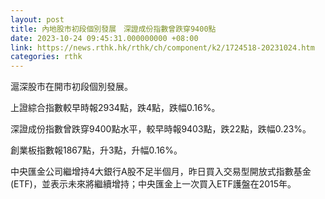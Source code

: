 ```yaml
---
layout: post
title: 內地股市初段個別發展　深證成份指數曾跌穿9400點
date: 2023-10-24 09:45:31.000000000 +08:00
link: https://news.rthk.hk/rthk/ch/component/k2/1724518-20231024.htm
categories: rthk
---
```


滬深股市在開市初段個別發展。

上證綜合指數較早時報2934點，跌4點，跌幅0.16%。

深證成份指數曾跌穿9400點水平，較早時報9403點，跌22點，跌幅0.23%。

創業板指數報1867點，升3點，升幅0.16%。

中央匯金公司繼增持4大銀行A股不足半個月，昨日買入交易型開放式指數基金(ETF)，並表示未來將繼續增持；中央匯金上一次買入ETF護盤在2015年。
